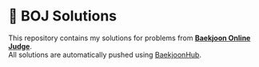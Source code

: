 # 🐍 BOJ Solutions

This repository contains my solutions for problems from **[Baekjoon Online Judge](https://www.acmicpc.net/)**.  
All solutions are automatically pushed using [BaekjoonHub](https://github.com/BaekjoonHub/BaekjoonHub).
